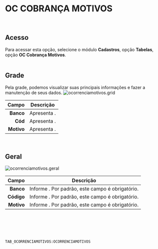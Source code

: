 # OC COBRANÇA MOTIVOS
<br>

## Acesso
Para acessar esta opção, selecione o módulo **Cadastros**, opção **Tabelas**, opção **OC Cobrança Motivos**.
<br>
<br>

## Grade
Pela grade, podemos visualizar suas principais informações e fazer a manutenção de seus dados.
![ocorrenciamotivos.grid](https://raw.githubusercontent.com/netforcews/docs-erp/master/cadastros/imagens/ocorrenciamotivos.grid.png)

Campo | Descrição
--:|---
**Banco** | Apresenta .
**Cód** | Apresenta .
**Motivo** | Apresenta .
<br>

## Geral
![ocorrenciamotivos.geral](https://raw.githubusercontent.com/netforcews/docs-erp/master/cadastros/imagens/ocorrenciamotivos.geral.png)

Campo | Descrição
--:|---
**Banco** | Informe . Por padrão, este campo é obrigatório.
**Código** | Informe . Por padrão, este campo é obrigatório.
**Motivo** | Informe . Por padrão, este campo é obrigatório.
<br>
<br>
<br>
<br>

```TAB_OCORRENCIAMOTIVOS:OCORRENCIAMOTIVOS```
